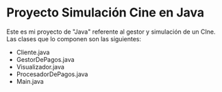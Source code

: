 # Proyecto Simulación Cine en Java

Este es mi proyecto de "Java" referente al gestor y simulación de un CIne.
Las clases que lo componen son las siguientes:

- Cliente.java
- GestorDePagos.java
- Visualizador.java
- ProcesadorDePagos.java
- Main.java
